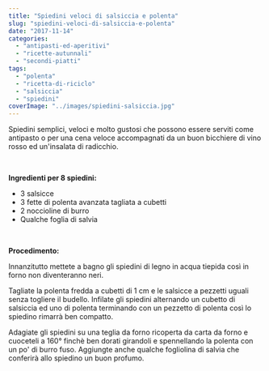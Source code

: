 ```yaml
---
title: "Spiedini veloci di salsiccia e polenta"
slug: "spiedini-veloci-di-salsiccia-e-polenta"
date: "2017-11-14"
categories: 
  - "antipasti-ed-aperitivi"
  - "ricette-autunnali"
  - "secondi-piatti"
tags: 
  - "polenta"
  - "ricetta-di-riciclo"
  - "salsiccia"
  - "spiedini"
coverImage: "../images/spiedini-salsiccia.jpg"
---
```


Spiedini semplici, veloci e molto gustosi che possono essere serviti come antipasto o per una cena veloce accompagnati da un buon bicchiere di vino rosso ed un'insalata di radicchio.

 

**Ingredienti per 8 spiedini:**

- 3 salsicce
- 3 fette di polenta avanzata tagliata a cubetti
- 2 noccioline di burro
- Qualche foglia di salvia

 

**Procedimento:**

Innanzitutto mettete a bagno gli spiedini di legno in acqua tiepida così in forno non diventeranno neri.

Tagliate la polenta fredda a cubetti di 1 cm e le salsicce a pezzetti uguali senza togliere il budello. Infilate gli spiedini alternando un cubetto di salsiccia ed uno di polenta terminando con un pezzetto di polenta così lo spiedino rimarrà ben compatto.

Adagiate gli spiedini su una teglia da forno ricoperta da carta da forno e cuoceteli a 160° finchè ben dorati girandoli e spennellando la polenta con un po' di burro fuso. Aggiungte anche qualche fogliolina di salvia che conferirà allo spiedino un buon profumo.

